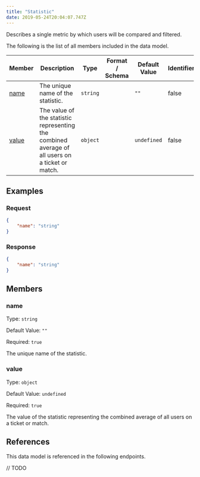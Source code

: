 ```yaml
---
title: "Statistic"
date: 2019-05-24T20:04:07.747Z
---
```


Describes a single metric by which users will be compared and filtered.

The following is the list of all members included in the data model.

| Member            | Description                         | Type | Format / Schema | Default Value | Identifier | Unique | Required |
| ----------------- | ----------------------------------- | ---- | ------ | ------------- | ---------- | ------ | -------- |
| [name](#name) | The unique name of the statistic. | `string` |  | `""` | false | false | true |
| [value](#value) | The value of the statistic representing the combined average of all users on a ticket or match. | `object` |  | `undefined` | false | false | true |

## Examples
### Request

```json
{
    "name": "string"
}
```

### Response

```json
{
    "name": "string"
}
```


## Members

### name

Type: `string`

Default Value: `""`

Required: `true`

The unique name of the statistic.

### value

Type: `object`

Default Value: `undefined`

Required: `true`

The value of the statistic representing the combined average of all users on a ticket or match.

## References

This data model is referenced in the following endpoints.

// TODO